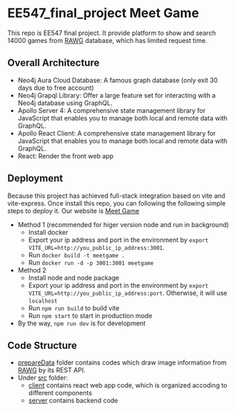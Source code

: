 # EE547_final_project Meet Game
This repo is EE547 final project. It provide platform to show and search 14000 games from [RAWG](https://rawg.io/) database, which has limited request time.

## Overall Architecture

- Neo4j Aura Cloud Database: A famous graph database (only exit 30 days due to free account)
- Neo4j Grapql Library: Offer a large feature set for interacting with a Neo4j database using GraphQL.
- Apollo Server 4: A comprehensive state management library for JavaScript that enables you to manage both local and remote data with GraphQL.
- Apollo React Client: A comprehensive state management library for JavaScript that enables you to manage both local and remote data with GraphQL. 
- React: Render the front web app
  
## Deployment
Because this project has achieved full-stack integration based on vite and vite-express. Once install this repo, you can following the following simple steps to deploy it. Our website is [Meet Game](http://3.13.47.159:3001)
- Method 1 (recommended for higer version node and run in background)
  - Install docker
  - Export your ip address and port in the environment by `export VITE_URL=http://you_public_ip_address:3001`. 
  - Run `docker build -t meetgame .`
  - Run `docker run -d -p 3001:3001 meetgame`
- Method 2
  - Install node and node package
  - Export your ip address and port in the environment by `export VITE_URL=http://you_public_ip_address:port`. Otherwise, it will use `localhost`
  - Run `npm run build` to build vite
  - Run `npm start` to start in production mode
- By the way, `npm run dev` is for development


## Code Structure
- [prepareData](prepareData) folder contains codes which draw image information from [RAWG](https://rawg.io/) by its REST API. 
- Under [src](src) folder:
  - [client](src/client/) contains react web app code, which is organized accoding to different components
  - [server](src/server/) contains backend code
